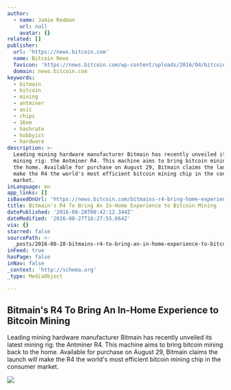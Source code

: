 ```yaml
---
author:
  - name: Jamie Redman
    url: null
    avatar: {}
related: []
publisher:
  url: 'https://news.bitcoin.com'
  name: Bitcoin News
  favicon: 'https://news.bitcoin.com/wp-content/uploads/2016/04/bitcoin_fav.png'
  domain: news.bitcoin.com
keywords:
  - bitmain
  - bitcoin
  - mining
  - antminer
  - asic
  - chips
  - 16nm
  - hashrate
  - hobbyist
  - hardware
description: >-
  Leading mining hardware manufacturer Bitmain has recently unveiled its latest
  mining rig: the Antminer R4. This machine aims to bring bitcoin mining back to
  the home. Available for purchase on August 29, Bitmain claims the launch will
  make the R4 the world's most efficient bitcoin mining chip in the consumer
  market.
inLanguage: en
app_links: []
isBasedOnUrl: 'https://news.bitcoin.com/bitmains-r4-bring-home-experience/'
title: Bitmain's R4 To Bring An In-Home Experience to Bitcoin Mining
datePublished: '2016-08-28T00:42:12.344Z'
dateModified: '2016-08-27T16:27:55.664Z'
via: {}
starred: false
sourcePath: >-
  _posts/2016-08-28-bitmains-r4-to-bring-an-in-home-experience-to-bitcoin-minin.md
inFeed: true
hasPage: false
inNav: false
_context: 'http://schema.org'
_type: MediaObject

---
```

<article style=""><h1>Bitmain's R4 To Bring An In-Home Experience to Bitcoin Mining</h1><p>Leading mining hardware manufacturer Bitmain has recently unveiled its latest mining rig: the Antminer R4. This machine aims to bring bitcoin mining back to the home. Available for purchase on August 29, Bitmain claims the launch will make the R4 the world's most efficient bitcoin mining chip in the consumer market.</p><img src="https://news.bitcoin.com/wp-content/uploads/2016/08/r4cov.jpg" /></article>